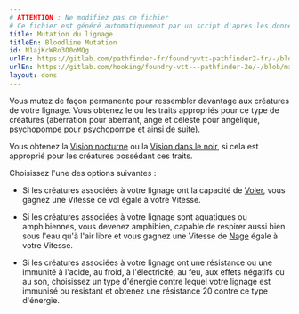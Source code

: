 ```yaml
---
# ATTENTION : Ne modifiez pas ce fichier
# Ce fichier est généré automatiquement par un script d'après les données du module Foundry VTT officiel et de sa traduction
title: Mutation du lignage
titleEn: Bloodline Mutation
id: N1ajKcWRo3O0oMQg
urlFr: https://gitlab.com/pathfinder-fr/foundryvtt-pathfinder2-fr/-/blob/master/data/feats/N1ajKcWRo3O0oMQg.htm
urlEn: https://gitlab.com/hooking/foundry-vtt---pathfinder-2e/-/blob/master/packs/data/feats.db/bloodline-mutation.json
layout: dons
---
```

Vous mutez de façon permanente pour ressembler davantage aux créatures de votre lignage. Vous obtenez le ou les traits appropriés pour ce type de créatures (aberration pour aberrant, ange et céleste pour angélique, psychopompe pour psychopompe et ainsi de suite).

Vous obtenez la [Vision nocturne](../capacités-ascendances/vision-nocturne.html) ou la [Vision dans le noir](../capacités-ascendances/vision-dans-le-noir.html), si cela est approprié pour les créatures possédant ces traits.

Choisissez l'une des options suivantes :

- Si les créatures associées à votre lignage ont la capacité de [Voler](../actions/voler.html), vous gagnez une Vitesse de vol égale à votre Vitesse.
- Si les créatures associées à votre lignage sont aquatiques ou amphibiennes, vous devenez amphibien, capable de respirer aussi bien sous l'eau qu'à l'air libre et vous gagnez une Vitesse de [Nage](../actions/nager.html) égale à votre Vitesse.

- Si les créatures associées à votre lignage ont une résistance ou une immunité à l'acide, au froid, à l'électricité, au feu, aux effets négatifs ou au son, choisissez un type d'énergie contre lequel votre lignage est immunisé ou résistant et obtenez une résistance 20 contre ce type d'énergie.
